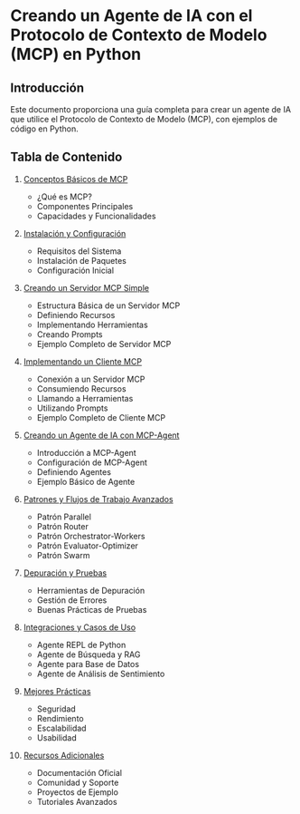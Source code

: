 # Creando un Agente de IA con el Protocolo de Contexto de Modelo (MCP) en Python

## Introducción
Este documento proporciona una guía completa para crear un agente de IA que utilice el Protocolo de Contexto de Modelo (MCP), con ejemplos de código en Python.

## Tabla de Contenido

1. [Conceptos Básicos de MCP](./seccion1-conceptos-basicos-mcp.md)
   - ¿Qué es MCP?
   - Componentes Principales
   - Capacidades y Funcionalidades

2. [Instalación y Configuración](./seccion2-instalacion-configuracion.md)
   - Requisitos del Sistema
   - Instalación de Paquetes
   - Configuración Inicial

3. [Creando un Servidor MCP Simple](./seccion3-servidor-mcp-simple.md)
   - Estructura Básica de un Servidor MCP
   - Definiendo Recursos
   - Implementando Herramientas
   - Creando Prompts
   - Ejemplo Completo de Servidor MCP

4. [Implementando un Cliente MCP](./seccion4-cliente-mcp.md)
   - Conexión a un Servidor MCP
   - Consumiendo Recursos
   - Llamando a Herramientas
   - Utilizando Prompts
   - Ejemplo Completo de Cliente MCP

5. [Creando un Agente de IA con MCP-Agent](./seccion5-agente-mcp.md)
   - Introducción a MCP-Agent
   - Configuración de MCP-Agent
   - Definiendo Agentes
   - Ejemplo Básico de Agente

6. [Patrones y Flujos de Trabajo Avanzados](./seccion6-patrones-avanzados.md)
   - Patrón Parallel
   - Patrón Router
   - Patrón Orchestrator-Workers
   - Patrón Evaluator-Optimizer
   - Patrón Swarm

7. [Depuración y Pruebas](./seccion7-depuracion-pruebas.md)
   - Herramientas de Depuración
   - Gestión de Errores
   - Buenas Prácticas de Pruebas

8. [Integraciones y Casos de Uso](./seccion8-casos-uso.md)
   - Agente REPL de Python
   - Agente de Búsqueda y RAG
   - Agente para Base de Datos
   - Agente de Análisis de Sentimiento

9. [Mejores Prácticas](./seccion9-mejores-practicas.md)
   - Seguridad
   - Rendimiento
   - Escalabilidad
   - Usabilidad

10. [Recursos Adicionales](./seccion10-recursos-adicionales.md)
    - Documentación Oficial
    - Comunidad y Soporte
    - Proyectos de Ejemplo
    - Tutoriales Avanzados
